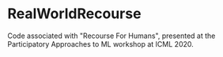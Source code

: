 # RealWorldRecourse
Code associated with "Recourse For Humans", presented at the Participatory Approaches to ML workshop at ICML 2020.
